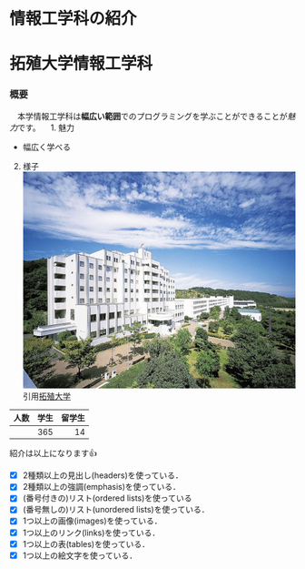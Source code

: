 # 情報工学科の紹介
 <!-- Markdown記法を使って学科の紹介ページを作る -->

# 拓殖大学情報工学科

### 概要

　本学情報工学科は**幅広い範囲**でのプログラミングを学ぶことができることが*魅力*です。
　1. 魅力　
   
   - 幅広く学べる
2. 様子
![Takushoku University](hachioji.jpg "八王子国際キャンパス")
引用[拓殖大学](http://www.takushoku-u.ac.jp "Takushoku University")

|人数|学生|留学生|
|:---|:---:|---:|
|| 365 | 14 |

紹介は以上になります:+1:

 <!-- この部分より上に記述を追加して下のチェックボックスで確認する -->
 - [x] 2種類以上の見出し(headers)を使っている．
 - [x] 2種類以上の強調(emphasis)を使っている．
 - [x] (番号付きの)リスト(ordered lists)を使っている
 - [x] (番号無しの)リスト(unordered lists)を使っている．
 - [x] 1つ以上の画像(images)を使っている．
 - [x] 1つ以上のリンク(links)を使っている．
 - [x] 1つ以上の表(tables)を使っている．
 - [x] 1つ以上の絵文字を使っている．